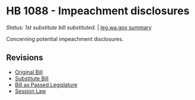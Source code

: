 # HB 1088 - Impeachment disclosures
*Status: 1st substitute bill substituted.* | [leg.wa.gov summary](https://app.leg.wa.gov/billsummary?BillNumber=1088&Year=2021)

Concerning potential impeachment disclosures.

## Revisions
* [Original Bill](1/)
* [Substitute Bill](S/)
* [Bill as Passed Legislature](S.PL/)
* [Session Law](S.SL/)